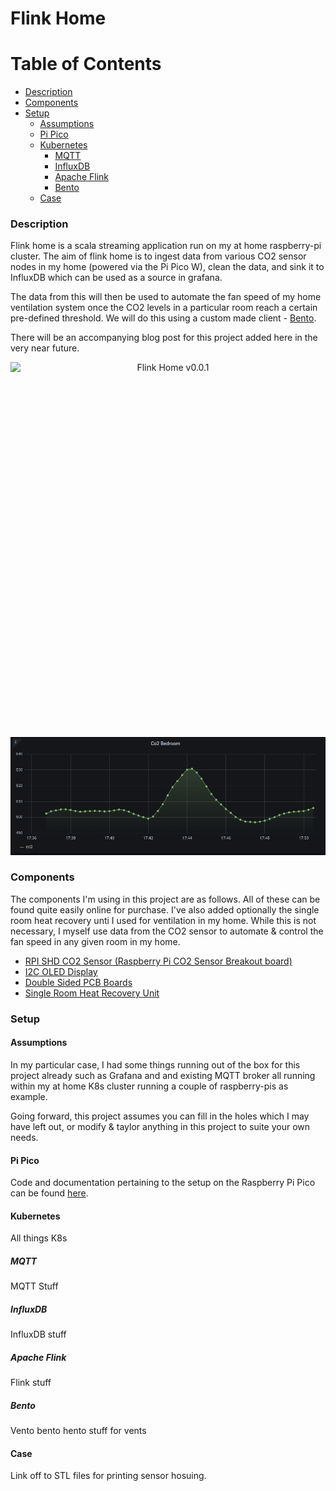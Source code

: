 # Flink Home

# Table of Contents
- [Description](#description)
- [Components](#components)
- [Setup](#setup)
    - [Assumptions](#assumptions)
    - [Pi Pico](#pi-pico)
    - [Kubernetes](#kubernetes)
       - [MQTT](#mqtt)
       - [InfluxDB](#influxdb)
       - [Apache Flink](#apache-flink)
       - [Bento](#bento)
    - [Case](#case)

### Description

Flink home is a scala streaming application run on my at home raspberry-pi cluster. The aim of flink home is to ingest data from various CO2 sensor nodes in my home (powered via the Pi Pico W), clean the data, and sink it to InfluxDB which can be used as a source in grafana. 

The data from this will then be used to automate the fan speed of my home ventilation system once the CO2 levels in a particular room reach a certain pre-defined threshold. We will do this using a custom made client - [Bento](https://github.com/Cian911/bento).

There will be an accompanying blog post for this project added here in the very near future.

<p align="center">
  <img style="float: right;width:600px;height:600px;" src="./images/flink-homev1.jpg" alt="Flink Home v0.0.1"/>
</p>

![Grafana Dashboard](./images/grafana-smooth-co2.png)

### Components

The components I'm using in this project are as follows. All of these can be found quite easily online for purchase. I've also added optionally the single room heat recovery unti I used for ventilation in my home. While this is not necessary, I myself use data from the CO2 sensor to automate & control the fan speed in any given room in my home.

- [RPI SHD CO2 Sensor (Raspberry Pi CO2 Sensor Breakout board)](https://www.reichelt.com/pl/en/raspberry-pi-shield-co2-sensor-breakout-board-rpi-shd-co2-sens-p311516.html?r=1)
- [I2C OLED Display](https://randomnerdtutorials.com/guide-for-oled-display-with-arduino/)
- [Double Sided PCB Boards](https://www.amazon.co.uk/gp/product/B073ZHVKC1/ref=ppx_yo_dt_b_asin_title_o05_s00?ie=UTF8&psc=1)
- [Single Room Heat Recovery Unit](https://www.blauberg.co.uk/en/blauberg-mini-air-decentralised-heat-recovery-unit-single-wall-mounted-d-mvhr-ventilator-smart-wifi-control)

### Setup

#### Assumptions

In my particular case, I had some things running out of the box for this project already such as Grafana and and existing MQTT broker all running within my at home K8s cluster running a couple of raspberry-pis as example.

Going forward, this project assumes you can fill in the holes which I may have left out, or modify & taylor anything in this project to suite your own needs.

#### Pi Pico

Code and documentation pertaining to the setup on the Raspberry Pi Pico can be found [here](./pi-pico/README.md).

#### Kubernetes
All things K8s

##### MQTT
MQTT Stuff

##### InfluxDB
InfluxDB stuff

##### Apache Flink
Flink stuff

##### Bento
Vento bento hento stuff for vents

#### Case

Link off to STL files for printing sensor hosuing.
